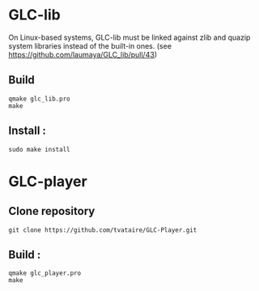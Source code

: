 # GLC-lib
On Linux-based systems, GLC-lib must be linked against zlib and quazip system libraries instead of the built-in ones. (see https://github.com/laumaya/GLC_lib/pull/43)

## Build
```
qmake glc_lib.pro
make
```

## Install :
```
sudo make install
```

# GLC-player

## Clone repository
```
git clone https://github.com/tvataire/GLC-Player.git
```

## Build :
```
qmake glc_player.pro
make
```
